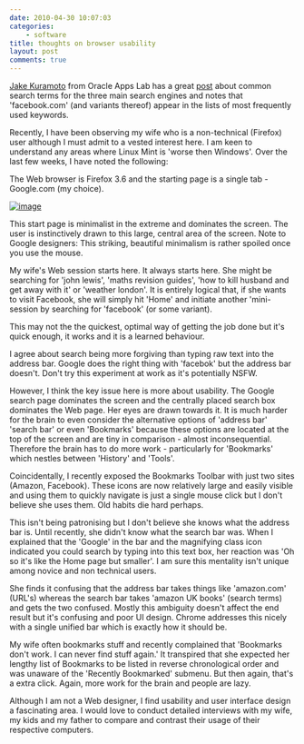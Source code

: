 ```yaml
---
date: 2010-04-30 10:07:03
categories:
    - software
title: thoughts on browser usability
layout: post
comments: true
---
```

[Jake Kuramoto](http://theappslab.com/about/) from Oracle Apps Lab has
a great
[post](http://theappslab.com/2010/04/29/how-do-you-get-to-facebook/)
about common search terms for the three main search engines and notes
that 'facebook.com' (and variants thereof) appear in the lists of most
frequently used keywords.

Recently, I have been observing my wife who is a non-technical
(Firefox) user although I must admit to a vested interest here. I am
keen to understand any areas where Linux Mint is 'worse then
Windows'. Over the last few weeks, I have noted the following:

The Web browser is Firefox 3.6 and the starting page is a
single tab - Google.com (my choice).

[![image](http://lh4.ggpht.com/_l2uGy1RGCiE/S9qZ22ROL5I/AAAAAAAABg8/lrAbGji3aHg/s400/Screenshot.png)](http://picasaweb.google.com/lh/photo/ZJS8JDKA4zwaqr8Uv2csjw?feat=embedwebsite)

This start page is minimalist in the extreme and dominates the screen.
The user is instinctively drawn to this large, central area of the
screen. Note to Google designers: This striking, beautiful minimalism
is rather spoiled once you use the mouse.

My wife's Web session starts here. It always starts here. She might be
searching for 'john lewis', 'maths revision guides', 'how to kill
husband and get away with it' or 'weather london'. It is entirely
logical that, if she wants to visit Facebook, she will simply hit
'Home' and initiate another 'mini-session by searching for 'facebook'
(or some variant).

This may not the the quickest, optimal way of getting the job done but
it's quick enough, it works and it is a learned behaviour.

I agree about search being more forgiving than typing raw text into
the address bar. Google does the right thing with 'facebok' but the
address bar doesn't. Don't try this experiment at work as it's
potentially NSFW.

However, I think the key issue here is more about usability. The
Google search page dominates the screen and the centrally placed
search box dominates the Web page. Her eyes are drawn towards it. It
is much harder for the brain to even consider the alternative options
of 'address bar' 'search bar' or even 'Bookmarks' because these
options are located at the top of the screen and are tiny in
comparison - almost inconsequential. Therefore the brain has to do
more work - particularly for 'Bookmarks' which nestles between
'History' and 'Tools'.

Coincidentally, I recently exposed the Bookmarks Toolbar with just two
sites (Amazon, Facebook). These icons are now relatively large and
easily visible and using them to quickly navigate is just a single
mouse click but I don't believe she uses them. Old habits die hard
perhaps.

This isn't being patronising but I don't believe she knows what the
address bar is. Until recently, she didn't know what the search bar
was. When I explained that the 'Google' in the bar and the magnifying
class icon indicated you could search by typing into this text box,
her reaction was 'Oh so it's like the Home page but smaller'. I am
sure this mentality isn't unique among novice and non technical users.

She finds it confusing that the address bar takes things like
'amazon.com' (URL's) whereas the search bar takes 'amazon UK books'
(search terms) and gets the two confused. Mostly this ambiguity
doesn't affect the end result but it's confusing and poor UI design.
Chrome addresses this nicely with a single unified bar which is
exactly how it should be.

My wife often bookmarks stuff and recently complained that 'Bookmarks
don't work. I can never find stuff again.' It transpired that she
expected her lengthy list of Bookmarks to be listed in reverse
chronological order and was unaware of the 'Recently Bookmarked'
submenu. But then again, that's a extra click. Again, more work for
the brain and people are lazy.

Although I am not a Web designer, I find usability and user interface
design a fascinating area. I would love to conduct detailed interviews
with my wife, my kids and my father to compare and contrast their
usage of their respective computers.
